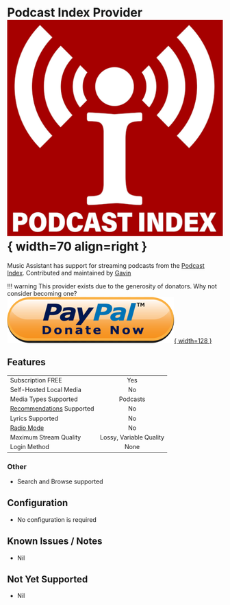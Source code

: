 # Podcast Index Provider ![Preview image](../assets/icons/podcast-index-icon.png){ width=70 align=right }

Music Assistant has support for streaming podcasts from the [Podcast Index](https://podcastindex.org/). Contributed and maintained by [Gavin](https://github.com/ozgav)

!!! warning
    This provider exists due to the generosity of donators. Why not consider becoming one? [![Preview image](../assets/icons/paypal-donate.png){ width=128 }](https://www.paypal.com/donate?token=nL6aXVd2VV460c2sWxUm0hrWx4sl6X8nbUi_LGcsljfIfAE2c2K47nYZbhvzcuBD_hp9PdmizHVXfWLv)

## Features

|           |                     |
|:-----------------------|:---------------------:|
| Subscription FREE | Yes |
| Self-Hosted Local Media   | No |
| Media Types Supported | Podcasts |
| [Recommendations](../ui.md#view-home) Supported | No |
| Lyrics Supported | No |
| [Radio Mode](../ui.md#track-menu) | No |
| Maximum Stream Quality | Lossy, Variable Quality |
| Login Method | None |

### Other

- Search and Browse supported

## Configuration

- No configuration is required

## Known Issues / Notes

- Nil

## Not Yet Supported

- Nil
